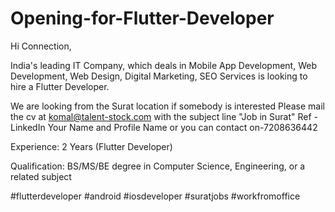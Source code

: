 # Opening-for-Flutter-Developer

Hi Connection, 

India's leading IT Company, which deals in Mobile App Development, Web Development, Web Design, Digital Marketing, SEO Services is looking to hire a Flutter Developer. 

We are looking from the Surat location if somebody is interested Please mail the cv at komal@talent-stock.com with the subject line "Job in Surat" Ref - LinkedIn Your Name and Profile Name or you can contact on-7208636442 


Experience: 2 Years (Flutter Developer) 

Qualification: BS/MS/BE degree in Computer Science, Engineering, or a related subject 

#flutterdeveloper #android #iosdeveloper #suratjobs #workfromoffice
